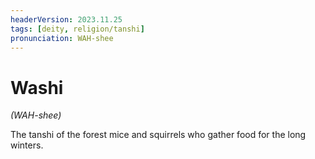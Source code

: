 ```yaml
---
headerVersion: 2023.11.25
tags: [deity, religion/tanshi]
pronunciation: WAH-shee
---
```

# Washi
*(WAH-shee)*

The tanshi of the forest mice and squirrels who gather food for the long winters. 

